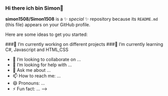 ### Hi there ich bin Simon👋


**simon1508/Simon1508** is a ✨ _special_ ✨ repository because its `README.md` (this file) appears on your GitHub profile.

Here are some ideas to get you started:

###🔭 I’m currently working on different projects
###🌱 I’m currently learning C#, Javascript and HTML,CSS
- 👯 I’m looking to collaborate on ...
- 🤔 I’m looking for help with ...
- 💬 Ask me about ...
- 📫 How to reach me: ...
- 😄 Pronouns: ...
- ⚡ Fun fact: ...
-->
